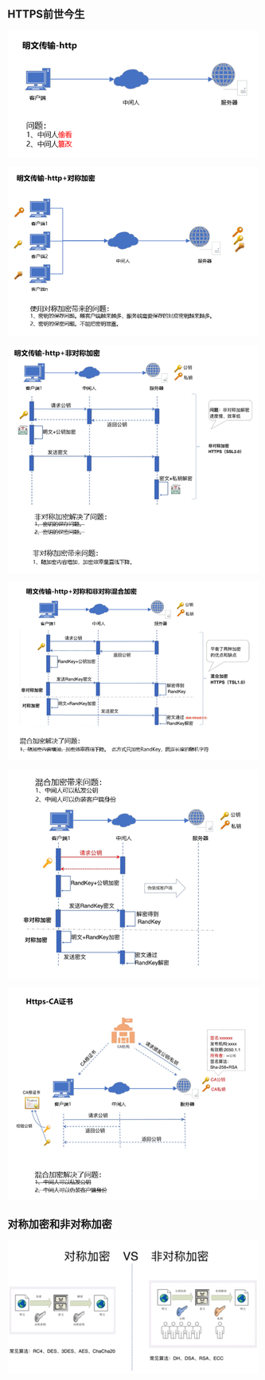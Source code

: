 
## HTTPS前世今生

![](./asset/image/https/1.png)

![](./asset/image/https/2.png)

![](./asset/image/https/3.png)

![](./asset/image/https/4.png)

![](./asset/image/https/4-1.png)

![](./asset/image/https/5.png)


## 对称加密和非对称加密

![](./asset/image/https/encry.png)